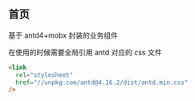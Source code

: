 ## 首页

基于 antd4+mobx 封装的业务组件 
 
在使用的时候需要全局引用 antd 对应的 css 文件

```html
<link
  rel="stylesheet"
  href="//unpkg.com/antd@4.16.2/dist/antd.min.css"
/>
```
